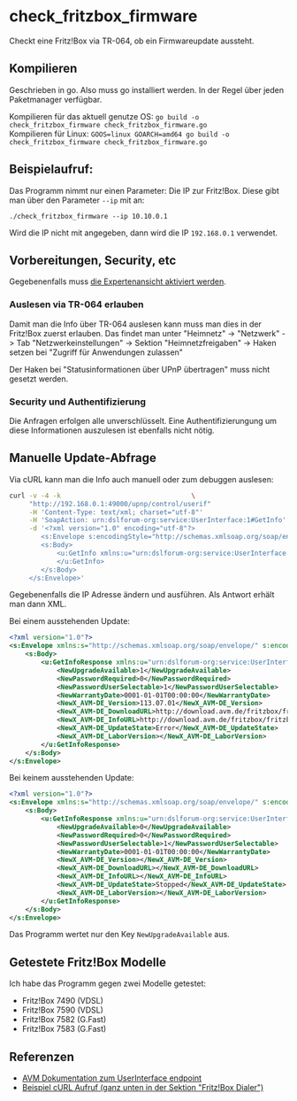 # check_fritzbox_firmware

Checkt eine Fritz!Box via TR-064, ob ein Firmwareupdate aussteht.

## Kompilieren

Geschrieben in go. Also muss go installiert werden. In der Regel über jeden Paketmanager verfügbar.

Kompilieren für das aktuell genutze OS: `go build -o check_fritzbox_firmware check_fritzbox_firmware.go`   
Kompilieren für Linux: `GOOS=linux GOARCH=amd64 go build -o check_fritzbox_firmware check_fritzbox_firmware.go`

## Beispielaufruf:

Das Programm nimmt nur einen Parameter: Die IP zur Fritz!Box. Diese gibt man über den Parameter `--ip` mit an:

```
./check_fritzbox_firmware --ip 10.10.0.1
```

Wird die IP nicht mit angegeben, dann wird die IP `192.168.0.1` verwendet.

## Vorbereitungen, Security, etc

Gegebenenfalls muss [die Expertenansicht aktiviert werden](https://avm.de/service/fritzbox/fritzbox-7490/wissensdatenbank/publication/show/1652_Erweiterte-Ansicht-der-Benutzeroberflaeche-aktivieren/).

### Auslesen via TR-064 erlauben

Damit man die Info über TR-064 auslesen kann muss man dies in der Fritz!Box zuerst erlauben. Das findet man unter "Heimnetz" -> "Netzwerk" -> Tab "Netzwerkeinstellungen" -> Sektion "Heimnetzfreigaben" -> Haken setzen bei "Zugriff für Anwendungen zulassen"

Der Haken bei "Statusinformationen über UPnP übertragen" muss nicht gesetzt werden.

### Security und Authentifizierung

Die Anfragen erfolgen alle unverschlüsselt. Eine Authentifizierungung um diese Informationen auszulesen ist ebenfalls nicht nötig.

## Manuelle Update-Abfrage

Via cURL kann man die Info auch manuell oder zum debuggen auslesen:

```bash
curl -v -4 -k                                 \
     "http://192.168.0.1:49000/upnp/control/userif"                                     \
     -H 'Content-Type: text/xml; charset="utf-8"'                           \
     -H 'SoapAction: urn:dslforum-org:service:UserInterface:1#GetInfo' \
     -d '<?xml version="1.0" encoding="utf-8"?>
        <s:Envelope s:encodingStyle="http://schemas.xmlsoap.org/soap/encoding/" xmlns:s="http://schemas.xmlsoap.org/soap/envelope/">
        <s:Body>
            <u:GetInfo xmlns:u="urn:dslforum-org:service:UserInterface:1">
            </u:GetInfo>
        </s:Body>
     </s:Envelope>'

```

Gegebenenfalls die IP Adresse ändern und ausführen. Als Antwort erhält man dann XML.

Bei einem ausstehenden Update:

```xml
<?xml version="1.0"?>
<s:Envelope xmlns:s="http://schemas.xmlsoap.org/soap/envelope/" s:encodingStyle="http://schemas.xmlsoap.org/soap/encoding/">
    <s:Body>
        <u:GetInfoResponse xmlns:u="urn:dslforum-org:service:UserInterface:1">
            <NewUpgradeAvailable>1</NewUpgradeAvailable>
            <NewPasswordRequired>0</NewPasswordRequired>
            <NewPasswordUserSelectable>1</NewPasswordUserSelectable>
            <NewWarrantyDate>0001-01-01T00:00:00</NewWarrantyDate>
            <NewX_AVM-DE_Version>113.07.01</NewX_AVM-DE_Version>
            <NewX_AVM-DE_DownloadURL>http://download.avm.de/fritzbox/fritzbox-7490/deutschland/fritz.os/FRITZ.Box_7490.113.07.01.image</NewX_AVM-DE_DownloadURL>
            <NewX_AVM-DE_InfoURL>http://download.avm.de/fritzbox/fritzbox-7490/deutschland/fritz.os/info_de.txt</NewX_AVM-DE_InfoURL>
            <NewX_AVM-DE_UpdateState>Error</NewX_AVM-DE_UpdateState>
            <NewX_AVM-DE_LaborVersion></NewX_AVM-DE_LaborVersion>
        </u:GetInfoResponse>
    </s:Body>
</s:Envelope>
```

Bei keinem ausstehenden Update:

```xml
<?xml version="1.0"?>
<s:Envelope xmlns:s="http://schemas.xmlsoap.org/soap/envelope/" s:encodingStyle="http://schemas.xmlsoap.org/soap/encoding/">
    <s:Body>
        <u:GetInfoResponse xmlns:u="urn:dslforum-org:service:UserInterface:1">
            <NewUpgradeAvailable>0</NewUpgradeAvailable>
            <NewPasswordRequired>0</NewPasswordRequired>
            <NewPasswordUserSelectable>1</NewPasswordUserSelectable>
            <NewWarrantyDate>0001-01-01T00:00:00</NewWarrantyDate>
            <NewX_AVM-DE_Version></NewX_AVM-DE_Version>
            <NewX_AVM-DE_DownloadURL></NewX_AVM-DE_DownloadURL>
            <NewX_AVM-DE_InfoURL></NewX_AVM-DE_InfoURL>
            <NewX_AVM-DE_UpdateState>Stopped</NewX_AVM-DE_UpdateState>
            <NewX_AVM-DE_LaborVersion></NewX_AVM-DE_LaborVersion>
        </u:GetInfoResponse>
    </s:Body>
</s:Envelope>
```

Das Programm wertet nur den Key `NewUpgradeAvailable` aus.

## Getestete Fritz!Box Modelle

Ich habe das Programm gegen zwei Modelle getestet:

* Fritz!Box 7490 (VDSL)
* Fritz!Box 7590 (VDSL)
* Fritz!Box 7582 (G.Fast)
* Fritz!Box 7583 (G.Fast)

## Referenzen

* [AVM Dokumentation zum UserInterface endpoint](https://avm.de/fileadmin/user_upload/Global/Service/Schnittstellen/userifSCPD.pdf)
* [Beispiel cURL Aufruf (ganz unten in der Sektion "Fritz!Box Dialer")](http://chris.cnie.de/netzwerk/fritzbox.html)

